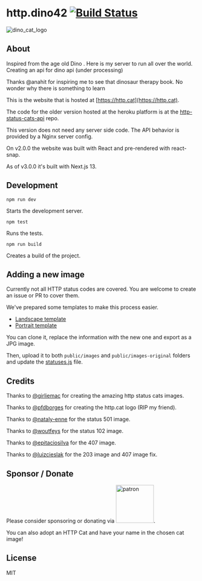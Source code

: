 #  http.dino42 [![Build Status](https://travis-ci.com/httpcats/http.cat.svg?branch=master)](https://travis-ci.com/httpcats/http.cat)

![dino_cat_logo](https://github.com/mdabir1203/http.dino42/assets/66947064/182cb962-8e00-4415-8cf5-b509e469a132)



## About

Inspired from the age old Dino . Here is my server to run all over the world. Creating an api for dino api (under processing)


Thanks @anahit for inspiring me to see that dinosaur therapy book. No wonder why there is something to learn

This is the website that is hosted at [https://http.cat](https://http.cat).

The code for the older version hosted at the heroku platform is at the [http-status-cats-api](https://github.com/rogeriopvl/http-status-cats-api) repo.

This version does not need any server side code. The API behavior is provided by a Nginx server config.

On v2.0.0 the website was built with React and pre-rendered with react-snap.

As of v3.0.0 it's built with Next.js 13.

## Development

    npm run dev

Starts the development server.

    npm test

Runs the tests.

    npm run build

Creates a build of the project.

## Adding a new image

Currently not all HTTP status codes are covered. You are welcome to create an issue or PR to cover them.

We've prepared some templates to make this process easier.

* [Landscape template](https://docs.google.com/presentation/d/1sYxNNKxUbP11kyt9oPixWdFEykHDafr4jixy9uwMh9I/edit?usp=sharing)
* [Portrait template](https://docs.google.com/presentation/d/1Ay5nattHagPfnd-gMaUHumckFt2VANaYwMkXuQ-xS6E/edit?usp=sharing)

You can clone it, replace the information with the new one and export as a JPG image.

Then, upload it to both `public/images` and `public/images-original` folders and update the [statuses.js](https://github.com/httpcats/http.cat/blob/master/lib/statuses.js) file.

## Credits

Thanks to [@girliemac](https://github.com/girliemac) for creating the amazing http status cats images.

Thanks to [@pfdborges](https://github.com/pfdborges) for creating the http.cat logo (RIP my friend).

Thanks to [@nataly-enne](https://github.com/nataly-enne) for the status 501 image.

Thanks to [@woutfeys](https://github.com/woutfeys) for the status 102 image.

Thanks to [@epitaciosilva](https://github.com/epitaciosilva) for the 407 image.

Thanks to [@luizcieslak](https://github.com/luizcieslak) for the 203 image and 407 image fix.

## Sponsor / Donate

Please consider sponsoring or donating via <a target="_blank" rel="nofollow" href="https://www.patreon.com/httpcat"><img src="https://c5.patreon.com/external/logo/become_a_patron_button@2x.png" alt="patron" width="100px" height="auto"></a>.

You can also adopt an HTTP Cat and have your name in the chosen cat image!

## License

MIT
